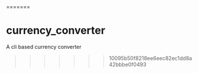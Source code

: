 

=======
# currency_converter
A cli based  currency converter
>>>>>>> 10095b50f8218ee6eec82ec1dd8a42bbbe0f0493

